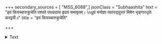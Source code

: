 +++
secondary_sources = [ "MSS_6088",]
jsonClass = "Subhaashita"
text = "इयं कियच्चारुकुचेति पश्यते पयःप्रदाया हृदयं समावृतम्।  \nध्रुवं मनोज्ञा व्यतरद्यदुत्तरं मिषेण भृङ्गारधृतेः करद्वयी॥"
title = "इयं कियच्चारुकुचेति"

+++

<details><summary>Text</summary>

इयं कियच्चारुकुचेति पश्यते पयःप्रदाया हृदयं समावृतम्।  
ध्रुवं मनोज्ञा व्यतरद्यदुत्तरं मिषेण भृङ्गारधृतेः करद्वयी॥
</details>
